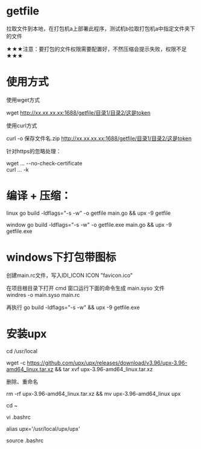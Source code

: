 # getfile
拉取文件到本地，在打包机a上部署此程序，测试机b拉取打包机a中指定文件夹下的文件

★★★注意：要打包的文件权限需要配置好，不然压缩会提示失败，权限不足★★★

# 使用方式

使用wget方式

wget http://xx.xx.xx.xx:1688/getfile/目录1/目录2/这是token

使用curl方式

curl -o 保存文件名.zip http://xx.xx.xx.xx:1688/getfile/目录1/目录2/这是token

针对https的忽略处理：

wget  ... --no-check-certificate  
curl ... -k


# 编译 + 压缩：

linux
go build -ldflags="-s -w" -o getfile main.go && upx -9 getfile

window
go build -ldflags="-s -w" -o getfile.exe main.go && upx -9 getfile.exe


# windows下打包带图标
创建main.rc文件，写入IDI_ICON ICON "favicon.ico"  

在项目根目录下打开 cmd 窗口运行下面的命令生成 main.syso 文件  
windres -o main.syso main.rc  

再执行 go build -ldflags="-s -w" && upx -9 getfile.exe

# 安装upx
cd /usr/local

wget -c https://github.com/upx/upx/releases/download/v3.96/upx-3.96-amd64_linux.tar.xz && tar xvf upx-3.96-amd64_linux.tar.xz

删除、重命名

rm -rf upx-3.96-amd64_linux.tar.xz && mv upx-3.96-amd64_linux upx

cd ~

vi .bashrc

alias upx='/usr/local/upx/upx'

source .bashrc


